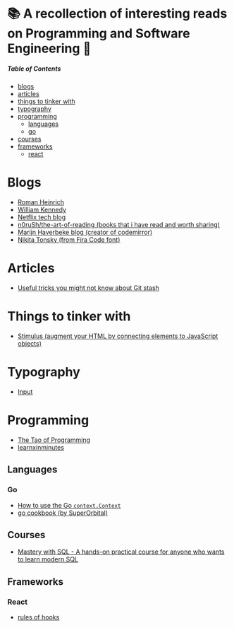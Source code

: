 # 📚 A recollection of interesting reads on Programming and Software Engineering 🔖

##### Table of Contents  

- [blogs](#blogs)
- [articles](#articles)
- [things to tinker with](#things-to-tinker-with)
- [typography](#typography)
- [programming](#programming)
  - [languages](#languages)
  - [go](#go)
- [courses](#courses)
- [frameworks](#frameworks)
  - [react](#react)


# Blogs

- [Roman Heinrich](http://devopsbox.es/)
- [William Kennedy](https://www.ardanlabs.com/blog/)
- [Netflix tech blog](https://medium.com/netflix-techblog)
- [n0ruSh/the-art-of-reading (books that i have read and worth sharing)](https://github.com/n0ruSh/the-art-of-reading)
- [Marijn Haverbeke blog (creator of codemirror)](http://marijnhaverbeke.nl)
- [Nikita Tonsky (from Fira Code font)](https://tonsky.me/)

# Articles

- [Useful tricks you might not know about Git stash
](https://www.freecodecamp.org/news/useful-tricks-you-might-not-know-about-git-stash-e8a9490f0a1a/)

# Things to tinker with

- [Stimulus (augment your HTML by connecting elements to JavaScript objects)](https://stimulusjs.org/handbook/introduction)

# Typography

- [Input](https://input.fontbureau.com/)

# Programming

- [The Tao of Programming](http://www.mit.edu/~xela/tao.html)
- [learnxinminutes](https://learnxinyminutes.com)

## Languages

### Go

- [How to use the Go `context.Context`](https://medium.com/@cep21/how-to-correctly-use-context-context-in-go-1-7-8f2c0fafdf39)
- [go cookbook (by SuperOrbital)](https://golangcookbook.com/)

## Courses

- [Mastery with SQL - A hands-on practical course for anyone who wants to learn modern SQL
](https://www.masterywithsql.com/)

## Frameworks

### React

- [rules of hooks](https://reactjs.org/docs/hooks-rules.html)
